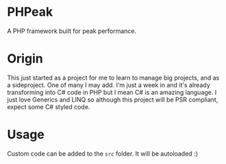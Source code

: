 # PHPeak
A PHP framework built for peak performance.

# Origin
This just started as a project for me to learn to manage big projects, and as a sideproject. One of many I may add. I'm just a week in and it's already transforming into C# code in PHP but I mean C# is an amazing language. I just love Generics and LINQ so although this project will be PSR compliant, expect some C# styled code.

# Usage
Custom code can be added to the `src` folder. It will be autoloaded :)
